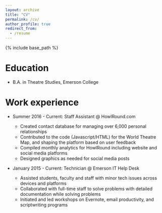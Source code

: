 ```yaml
---
layout: archive
title: "CV"
permalink: /cv/
author_profile: true
redirect_from:
  - /resume
---
```


{% include base_path %}

Education
======
* B.A. in Theatre Studies, Emerson College

Work experience
======
* Summer 2016 - Current: Staff Assistant @ HowlRound.com
  * Created contact database for managing over 6,000 personal relationships
  * Contributed to the code (Javascript/HTML) for the World Theatre Map, and shaping the platform based on user feedback
  * Compiled monthly analytics for HowlRound including website and social media platforms
  * Designed graphics as needed for social media posts

* January 2015 - Current: Technician @ Emerson IT Help Desk
  * Assisted students, faculty and staff with minor tech issues across devices and platforms
  * Collaborated with full-time staff to solve problems with detailed documentation while solving problems
  * Initiated and led workshops on Evernote, email productivity, and scriptwriting programs
